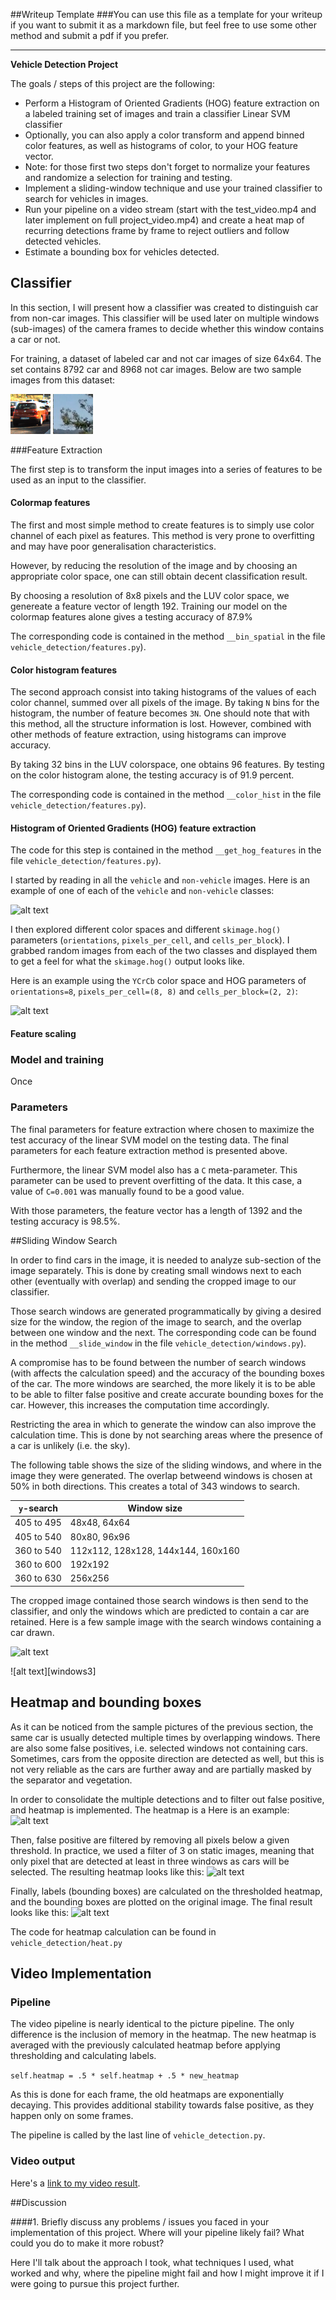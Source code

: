 ##Writeup Template
###You can use this file as a template for your writeup if you want to submit it as a markdown file, but feel free to use some other method and submit a pdf if you prefer.

---

**Vehicle Detection Project**

The goals / steps of this project are the following:

* Perform a Histogram of Oriented Gradients (HOG) feature extraction on a labeled training set of images and train a classifier Linear SVM classifier
* Optionally, you can also apply a color transform and append binned color features, as well as histograms of color, to your HOG feature vector. 
* Note: for those first two steps don't forget to normalize your features and randomize a selection for training and testing.
* Implement a sliding-window technique and use your trained classifier to search for vehicles in images.
* Run your pipeline on a video stream (start with the test_video.mp4 and later implement on full project_video.mp4) and create a heat map of recurring detections frame by frame to reject outliers and follow detected vehicles.
* Estimate a bounding box for vehicles detected.

[//]: # (Image References)
[car]: ./output_images/445.png
[not_car]: ./output_images/extra8.png
[windows1]: ./output_images/windows/test1.jpg
[windows5]: ./output_images/windows/test5.jpg
[heatmap_5]: ./output_images/heat/heatmap_test5.jpg
[threshold_5]: ./output_images/heat/threshold_heatmap_test5.jpg
[bbox_5]: ./output_images/heat/bbox_test5.jpg

[image1]: ./examples/car_not_car.png
[image2]: ./examples/HOG_example.jpg
[image3]: ./examples/sliding_windows.jpg
[image4]: ./examples/sliding_window.jpg
[image5]: ./examples/bboxes_and_heat.png
[image6]: ./examples/labels_map.png
[image7]: ./examples/output_bboxes.png
[video1]: ./project_video.mp4


## Classifier

In this section, I will present how a classifier was created to distinguish car from non-car images.
This classifier will be used later on multiple windows (sub-images) of the camera frames to decide whether this window contains a car or not.

For training, a dataset of labeled car and not car images of size 64x64.
The set contains 8792 car and 8968 not car images. Below are two sample images from this dataset:

![alt text][car]
![alt text][not_car]

###Feature Extraction

The first step is to transform the input images into a series of features to be used as an input to the classifier.

#### Colormap features

The first and most simple method to create features is to simply use color channel of each pixel as features.
This method is very prone to overfitting and may have poor generalisation characteristics.

However, by reducing the resolution of the image and by choosing an appropriate color space,
one can still obtain decent classification result.

By choosing a resolution of 8x8 pixels and the LUV color space, we genereate a feature vector of length 192.
Training our model on the colormap features alone gives a testing accuracy of 87.9%

The corresponding code is contained in the method `__bin_spatial` in the file `vehicle_detection/features.py`).  

#### Color histogram features

The second approach consist into taking histograms of the values of each color channel, summed over all pixels of the image.
By taking `N` bins for the histogram, the number of feature becomes `3N`.
One should note that with this method, all the structure information is lost.
However, combined with other methods of feature extraction, using histograms can improve accuracy.

By taking 32 bins in the LUV colorspace, one obtains 96 features.
By testing on the color histogram alone, the testing accuracy is of 91.9 percent.

The corresponding code is contained in the method `__color_hist` in the file `vehicle_detection/features.py`).  

#### Histogram of Oriented Gradients (HOG) feature extraction

The code for this step is contained in the method `__get_hog_features` in the file `vehicle_detection/features.py`).  

I started by reading in all the `vehicle` and `non-vehicle` images.  Here is an example of one of each of the `vehicle` and `non-vehicle` classes:

![alt text][image1]

I then explored different color spaces and different `skimage.hog()` parameters (`orientations`, `pixels_per_cell`, and `cells_per_block`).  I grabbed random images from each of the two classes and displayed them to get a feel for what the `skimage.hog()` output looks like.

Here is an example using the `YCrCb` color space and HOG parameters of `orientations=8`, `pixels_per_cell=(8, 8)` and `cells_per_block=(2, 2)`:


![alt text][image2]

#### Feature scaling

### Model and training

Once 

### Parameters

The final parameters for feature extraction where chosen to maximize the test accuracy of the linear SVM model on the testing data.
The final parameters for each feature extraction method is presented above.

Furthermore, the linear SVM model also has a `C` meta-parameter. This parameter can be used to prevent overfitting of the data.
It this case, a value of `C=0.001` was manually found to be a good value.

With those parameters, the feature vector has a length of 1392 and the testing accuracy is 98.5%.

##Sliding Window Search

In order to find cars in the image, it is needed to analyze sub-section of the image separately.
This is done by creating small windows next to each other (eventually with overlap) and sending the cropped image to our classifier.

Those search windows are generated programmatically by giving a desired size for the window, the region of the image to search, and the overlap between one window and the next.
The corresponding code can be found in the method `__slide_window` in the file `vehicle_detection/windows.py`). 

A compromise has to be found between the number of search windows (with affects the calculation speed) and the accuracy of the bounding boxes of the car.
The more windows are searched, the more likely it is to be able to be able to filter false positive and create accurate bounding boxes for the car.
However, this increases the computation time accordingly.

Restricting the area in which to generate the window can also improve the calculation time. This is done by not searching areas where the presence of a car is unlikely (i.e. the sky).

The following table shows the size of the sliding windows, and where in the image they were generated.
The overlap betweend windows is chosen at 50% in both directions.
This creates a total of 343 windows to search.

|  `y`-search  |    Window size                     |
| :----------: | ---------------------------------- |
|  405 to 495  | 48x48, 64x64                       |
|  405 to 540  | 80x80, 96x96                       |
|  360 to 540  | 112x112, 128x128, 144x144, 160x160 |
|  360 to 600  | 192x192                            |
|  360 to 630  | 256x256                            |

The cropped image contained those search windows is then send to the classifier, and only the windows which are predicted to contain a car are retained.
Here is a few sample image with the search windows containing a car drawn.

![alt text][windows1]

![alt text][windows3]

## Heatmap and bounding boxes

As it can be noticed from the sample pictures of the previous section,
the same car is usually detected multiple times by overlapping windows.
There are also some false positives, i.e. selected windows not containing cars.
Sometimes, cars from the opposite direction are detected as well, but this is not very reliable as the cars are further away and are partially masked by the separator and vegetation.

In order to consolidate the multiple detections and to filter out false positive, and heatmap is implemented.
The heatmap is a
Here is an example:
![alt text][heatmap_5]

Then, false positive are filtered by removing all pixels below a given threshold.
In practice, we used a filter of 3 on static images, meaning that only pixel that are detected at least in three windows as cars will be selected.
The resulting heatmap looks like this:
![alt text][threshold_5]

Finally, labels (bounding boxes) are calculated on the thresholded heatmap, and the bounding boxes are plotted on the original image.
The final result looks like this:
![alt text][bbox_5]

The code for heatmap calculation can be found in `vehicle_detection/heat.py`

## Video Implementation

### Pipeline

The video pipeline is nearly identical to the picture pipeline.
The only difference is the inclusion of memory in the heatmap.
The new heatmap is averaged with the previously calculated heatmap before applying thresholding and calculating labels.

`self.heatmap = .5 * self.heatmap + .5 * new_heatmap`

As this is done for each frame, the old heatmaps are exponentially decaying.
This provides additional stability towards false positive, as they happen only on some frames.

The pipeline is called by the last line of `vehicle_detection.py`.

### Video output

Here's a [link to my video result](./tests/project_video.mp4).

##Discussion

####1. Briefly discuss any problems / issues you faced in your implementation of this project.  Where will your pipeline likely fail?  What could you do to make it more robust?

Here I'll talk about the approach I took, what techniques I used, what worked and why, where the pipeline might fail and how I might improve it if I were going to pursue this project further.  

